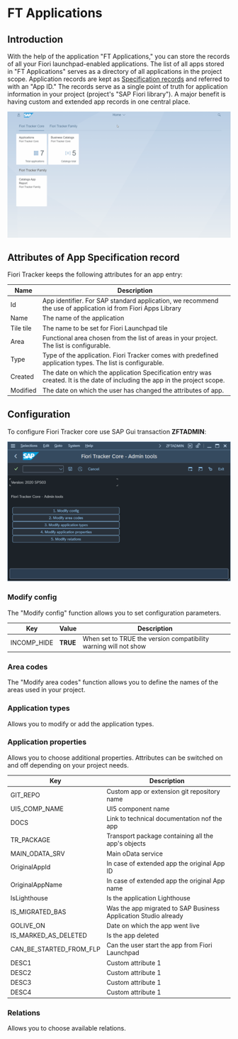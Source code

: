 # FT Applications

## Introduction

With the help of the application "FT Applications," you can store the records of all your Fiori launchpad-enabled applications. The list of all apps stored in "FT Applications" serves as a directory of all applications in the project scope. Application records are kept as [Specification records](../specification-records.md) and referred to with an "App ID." The records serve as a single point of truth for application information in your project (project's "SAP Fiori library"). A major benefit is having custom and extended app records in one central place.

[![](res/apps.gif)](res/apps.gif)

## Attributes of App Specification record

Fiori Tracker keeps the following attributes for an app entry:


| Name      | Description                                                                                                             |
|-----------|-------------------------------------------------------------------------------------------------------------------------|
| Id        | App identifier. For SAP standard application, we recommend the use of application id from Fiori Apps Library        |
| Name      | The name of the application                                                                                             |
| Tile tile | The name to be set for Fiori Launchpad tile                                                                           |
| Area      | Functional area chosen from the list of areas in your project. The list is configurable.                             |
| Type      | Type of the application. Fiori Tracker comes with predefined application types. The list is configurable.             |
| Created   | The date on which the application Specification entry was created.   It is the date of including the app in the project scope. |
| Modified  | The date on which the user has changed the attributes of app.   |

## Configuration

To configure Fiori Tracker core use SAP Gui transaction **ZFTADMIN**:

![](res/zftadmin.png)

### Modify config

The "Modify config" function allows you to set configuration parameters.

| Key                          | Value     | Description                                                                                                                                                                    |
|------------------------------|-----------|------------------------------------------------------------------------------|
| INCOMP_HIDE                  | **TRUE** | When set to TRUE the version compatibility warning will not show |


### Area codes

The "Modify area codes" function allows you to define the names of the areas used in your project.

### Application types

Allows you to modify or add the application types.

### Application properties

Allows you to choose additional properties. Attributes can be switched on and off depending on your project needs.

| Key | Description  |
|--|--|
| GIT_REPO | Custom app or extension git repository name | 
| UI5_COMP_NAME | UI5 component name | 
| DOCS | Link to technical documentation nof the app| 
| TR_PACKAGE | Transport package containing all the app's objects | 
| MAIN_ODATA_SRV | Main oData service | 
| OriginalAppId | In case of extended app the original App ID | 
| OriginalAppName | In case of extended app the original App name | 
| IsLighthouse | Is the application Lighthouse| 
| IS_MIGRATED_BAS | Was the app migrated to SAP Business Application Studio already | 
| GOLIVE_ON | Date on which the app went live |
| IS_MARKED_AS_DELETED | Is the app deleted  | 
| CAN_BE_STARTED_FROM_FLP | Can the user start the app from Fiori Launchpad |
| DESC1 | Custom attribute 1 | 
| DESC2 | Custom attribute 1 |
| DESC3 | Custom attribute 1 | 
| DESC4 | Custom attribute 1 | 

### Relations

Allows you to choose available relations. 